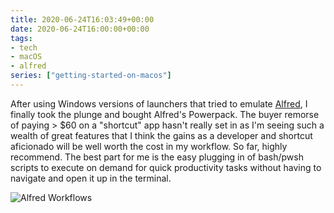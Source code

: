 ```yaml
---
title: 2020-06-24T16:03:49+00:00
date: 2020-06-24T16:00:00+00:00
tags:
- tech
- macOS
- alfred
series: ["getting-started-on-macos"]
---
```

After using Windows versions of launchers that tried to emulate [Alfred](https://bit.ly/2A3J08c "Alfred"), I finally took the plunge and bought Alfred's Powerpack. The buyer remorse of paying > $60 on a "shortcut" app hasn't really set in as I'm seeing such a wealth of great features that I think the gains as a developer and shortcut aficionado will be well worth the cost in my workflow. So far, highly recommend. The best part for me is the easy plugging in of bash/pwsh scripts to execute on demand for quick productivity tasks without having to navigate and open it up in the terminal.

![Alfred Workflows](/images/2020-06-24_11-30-04_alfred_workflows.png "Image of Alfred Workflow")
